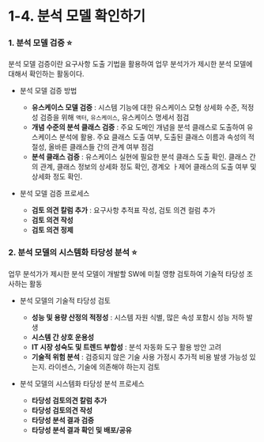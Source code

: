 # 1-4. 분석 모델 확인하기

### 1. 분석 모델 검증 ⭐

분석 모델 검증이란 요구사항 도출 기법을 활용하여 업무 분석가가 제시한 분석 모델에 대해서 확인하는 활동이다.

- 분석 모델 검증 방법
    - **유스케이스 모델 검증** : 시스템 기능에 대한 유스케이스 모형 상세화 수준, 적정성 검증을 위해 `액터`, `유스케이스`, 유스케이스 명세서 점검
    - **개념 수준의 분석 클래스 검증** : 주요 도메인 개념을 분석 클래스로 도출하여 유스케이스 분석에 활용. 주요 클래스 도출 여부, 도출된 클래스 이름과 속성의 적절성, 올바른 클래스들 간의 관계 여부 점검
    - **분석 클래스 검증** : 유스케이스 실현에 필요한 분석 클래스 도출 확인. 클래스 간의 관계, 클래스 정보의 상세화 정도 확인, 경계오 ㅏ제어 클래스의 도출 여부 및 상세화 정도 확인.

- 분석 모델 검증 프로세스
    - **검토 의견 칼럼 추가** : 요구사항 추적표 작성, 검토 의견 컬럼 추가
    - **검토 의견 작성**
    - **검토 의견 정제**

### 2. 분석 모델의 시스템화 타당성 분석 ⭐

업무 분석가가 제시한 분석 모델이 개발할 SW에 미칠 영향 검토하여 기술적 타당성 조사하는 활동

- 분석 모델의 기술적 타당성 검토
    - **성능 및 용량 산정의 적정성** : 시스템 자원 식별, 많은 속성 포함시 성능 저하 발생
    - **시스템 간 상호 운용성**
    - **IT 시장 성숙도 및 트렌드 부합성** : 분석 자동화 도구 활용 방안 고려
    - **기술적 위험 분석** : 검증되지 않은 기술 사용 가정시 추가적 비용 발생 가능성 있는지. 라이센스, 기술에 의존해야 하는지 검토

- 분석 모델의 시스템화 타당성 분석 프로세스
    - **타당성 검토의견 칼럼 추가**
    - **타당성 검토의견 작성**
    - **타당성 분석 결과 검증**
    - **타당성 분석 결과 확인 및 배포/공유**